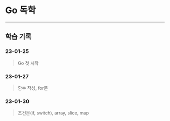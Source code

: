# Go 독학  

------------------
## 학습 기록
### __23-01-25__  
  > Go 첫 시작

### __23-01-27__
  > 함수 작성, for문

### __23-01-30__
  > 조건문(if, switch), array, slice, map